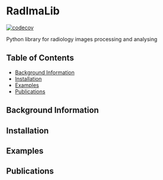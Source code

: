 # RadImaLib
[![codecov](https://codecov.io/gh/lumisade99/RadImaLib/graph/badge.svg?token=ZK1KPZ2GYV)](https://codecov.io/gh/lumisade99/RadImaLib)

Python library for radiology images processing and analysing
## Table of Contents

* [Background Information](#Background-Information)
* [Installation](#installation)
* [Examples](#examples)
* [Publications](#Publications)

## Background Information

## Installation

## Examples

## Publications